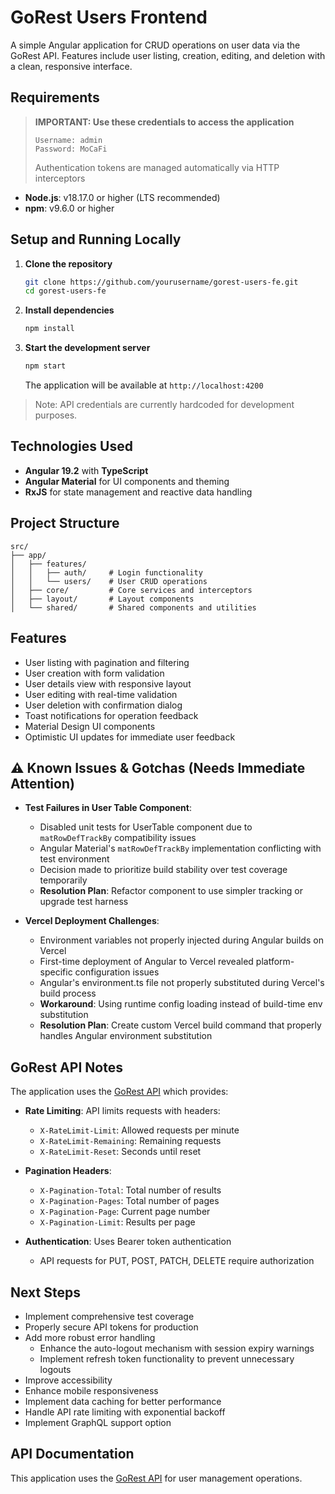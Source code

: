 # GoRest Users Frontend

A simple Angular application for CRUD operations on user data via the GoRest API. Features include user listing, creation, editing, and deletion with a clean, responsive interface.

## Requirements

> **IMPORTANT: Use these credentials to access the application**
>
> ```
> Username: admin
> Password: MoCaFi
> ```
>
> Authentication tokens are managed automatically via HTTP interceptors

- **Node.js**: v18.17.0 or higher (LTS recommended)
- **npm**: v9.6.0 or higher

## Setup and Running Locally

1. **Clone the repository**

   ```bash
   git clone https://github.com/yourusername/gorest-users-fe.git
   cd gorest-users-fe
   ```

2. **Install dependencies**

   ```bash
   npm install
   ```

3. **Start the development server**
   ```bash
   npm start
   ```
   The application will be available at `http://localhost:4200`

> Note: API credentials are currently hardcoded for development purposes.

## Technologies Used

- **Angular 19.2** with **TypeScript**
- **Angular Material** for UI components and theming
- **RxJS** for state management and reactive data handling

## Project Structure

```
src/
├── app/
│   ├── features/
│   │   ├── auth/     # Login functionality
│   │   └── users/    # User CRUD operations
│   ├── core/         # Core services and interceptors
│   ├── layout/       # Layout components
│   └── shared/       # Shared components and utilities
```

## Features

- User listing with pagination and filtering
- User creation with form validation
- User details view with responsive layout
- User editing with real-time validation
- User deletion with confirmation dialog
- Toast notifications for operation feedback
- Material Design UI components
- Optimistic UI updates for immediate user feedback

## ⚠️ Known Issues & Gotchas (Needs Immediate Attention)

- **Test Failures in User Table Component**:

  - Disabled unit tests for UserTable component due to `matRowDefTrackBy` compatibility issues
  - Angular Material's `matRowDefTrackBy` implementation conflicting with test environment
  - Decision made to prioritize build stability over test coverage temporarily
  - **Resolution Plan**: Refactor component to use simpler tracking or upgrade test harness

- **Vercel Deployment Challenges**:
  - Environment variables not properly injected during Angular builds on Vercel
  - First-time deployment of Angular to Vercel revealed platform-specific configuration issues
  - Angular's environment.ts file not properly substituted during Vercel's build process
  - **Workaround**: Using runtime config loading instead of build-time env substitution
  - **Resolution Plan**: Create custom Vercel build command that properly handles Angular environment substitution

## GoRest API Notes

The application uses the [GoRest API](https://gorest.co.in/public/v2/users) which provides:

- **Rate Limiting**: API limits requests with headers:

  - `X-RateLimit-Limit`: Allowed requests per minute
  - `X-RateLimit-Remaining`: Remaining requests
  - `X-RateLimit-Reset`: Seconds until reset

- **Pagination Headers**:

  - `X-Pagination-Total`: Total number of results
  - `X-Pagination-Pages`: Total number of pages
  - `X-Pagination-Page`: Current page number
  - `X-Pagination-Limit`: Results per page

- **Authentication**: Uses Bearer token authentication
  - API requests for PUT, POST, PATCH, DELETE require authorization

## Next Steps

- Implement comprehensive test coverage
- Properly secure API tokens for production
- Add more robust error handling
  - Enhance the auto-logout mechanism with session expiry warnings
  - Implement refresh token functionality to prevent unnecessary logouts
- Improve accessibility
- Enhance mobile responsiveness
- Implement data caching for better performance
- Handle API rate limiting with exponential backoff
- Implement GraphQL support option

## API Documentation

This application uses the [GoRest API](https://gorest.co.in/public/v2/users) for user management operations.
